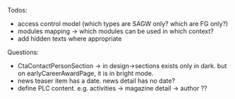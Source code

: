 Todos:
- access control model (which types are SAGW only? which are FG only?)
- modules mapping -> which modules can be used in which context?
- add hidden texts where appropriate

Questions:
- CtaContactPersonSection -> in design->sections exists only in dark. but on earlyCareerAwardPage, it is in bright mode.
- news teaser item has a date. news detail has no date?
- define PLC content. e.g. activities -> magazine detail -> author ??
